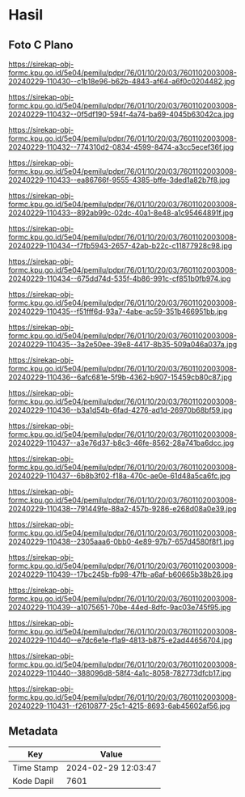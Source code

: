 # Hasil

## Foto C Plano

https://sirekap-obj-formc.kpu.go.id/5e04/pemilu/pdpr/76/01/10/20/03/7601102003008-20240229-110430--c1b18e96-b62b-4843-af64-a6f0c0204482.jpg

https://sirekap-obj-formc.kpu.go.id/5e04/pemilu/pdpr/76/01/10/20/03/7601102003008-20240229-110432--0f5df190-594f-4a74-ba69-4045b63042ca.jpg

https://sirekap-obj-formc.kpu.go.id/5e04/pemilu/pdpr/76/01/10/20/03/7601102003008-20240229-110432--774310d2-0834-4599-8474-a3cc5ecef36f.jpg

https://sirekap-obj-formc.kpu.go.id/5e04/pemilu/pdpr/76/01/10/20/03/7601102003008-20240229-110433--ea86766f-9555-4385-bffe-3ded1a82b7f8.jpg

https://sirekap-obj-formc.kpu.go.id/5e04/pemilu/pdpr/76/01/10/20/03/7601102003008-20240229-110433--892ab99c-02dc-40a1-8e48-a1c95464891f.jpg

https://sirekap-obj-formc.kpu.go.id/5e04/pemilu/pdpr/76/01/10/20/03/7601102003008-20240229-110434--f7fb5943-2657-42ab-b22c-c11877928c98.jpg

https://sirekap-obj-formc.kpu.go.id/5e04/pemilu/pdpr/76/01/10/20/03/7601102003008-20240229-110434--675dd74d-535f-4b86-991c-cf851b0fb974.jpg

https://sirekap-obj-formc.kpu.go.id/5e04/pemilu/pdpr/76/01/10/20/03/7601102003008-20240229-110435--f51fff6d-93a7-4abe-ac59-351b466951bb.jpg

https://sirekap-obj-formc.kpu.go.id/5e04/pemilu/pdpr/76/01/10/20/03/7601102003008-20240229-110435--3a2e50ee-39e8-4417-8b35-509a046a037a.jpg

https://sirekap-obj-formc.kpu.go.id/5e04/pemilu/pdpr/76/01/10/20/03/7601102003008-20240229-110436--6afc681e-5f9b-4362-b907-15459cb80c87.jpg

https://sirekap-obj-formc.kpu.go.id/5e04/pemilu/pdpr/76/01/10/20/03/7601102003008-20240229-110436--b3a1d54b-6fad-4276-ad1d-26970b68bf59.jpg

https://sirekap-obj-formc.kpu.go.id/5e04/pemilu/pdpr/76/01/10/20/03/7601102003008-20240229-110437--a3e76d37-b8c3-46fe-8562-28a741ba6dcc.jpg

https://sirekap-obj-formc.kpu.go.id/5e04/pemilu/pdpr/76/01/10/20/03/7601102003008-20240229-110437--6b8b3f02-f18a-470c-ae0e-61d48a5ca6fc.jpg

https://sirekap-obj-formc.kpu.go.id/5e04/pemilu/pdpr/76/01/10/20/03/7601102003008-20240229-110438--791449fe-88a2-457b-9286-e268d08a0e39.jpg

https://sirekap-obj-formc.kpu.go.id/5e04/pemilu/pdpr/76/01/10/20/03/7601102003008-20240229-110438--2305aaa6-0bb0-4e89-97b7-657d4580f8f1.jpg

https://sirekap-obj-formc.kpu.go.id/5e04/pemilu/pdpr/76/01/10/20/03/7601102003008-20240229-110439--17bc245b-fb98-47fb-a6af-b60665b38b26.jpg

https://sirekap-obj-formc.kpu.go.id/5e04/pemilu/pdpr/76/01/10/20/03/7601102003008-20240229-110439--a1075651-70be-44ed-8dfc-9ac03e745f95.jpg

https://sirekap-obj-formc.kpu.go.id/5e04/pemilu/pdpr/76/01/10/20/03/7601102003008-20240229-110440--e7dc6e1e-f1a9-4813-b875-e2ad44656704.jpg

https://sirekap-obj-formc.kpu.go.id/5e04/pemilu/pdpr/76/01/10/20/03/7601102003008-20240229-110440--388096d8-58f4-4a1c-8058-782773dfcb17.jpg

https://sirekap-obj-formc.kpu.go.id/5e04/pemilu/pdpr/76/01/10/20/03/7601102003008-20240229-110431--f2610877-25c1-4215-8693-6ab45602af56.jpg


## Metadata

| Key        | Value               |
| ---------- | ------------------- |
| Time Stamp | 2024-02-29 12:03:47 |
| Kode Dapil | 7601                |



